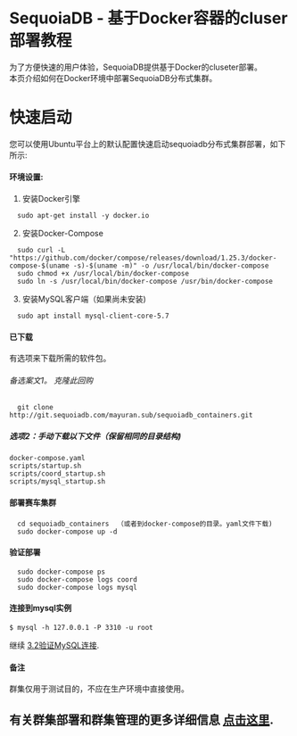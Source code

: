 # SequoiaDB - 基于Docker容器的cluser部署教程
为了方便快速的用户体验，SequoiaDB提供基于Docker的cluseter部署。   
本页介绍如何在Docker环境中部署SequoiaDB分布式集群。

# 快速启动
您可以使用Ubuntu平台上的默认配置快速启动sequoiadb分布式集群部署，如下所示:


#### 环境设置:
1. 安装Docker引擎
```
  sudo apt-get install -y docker.io 
```   

2. 安装Docker-Compose
```
  sudo curl -L "https://github.com/docker/compose/releases/download/1.25.3/docker-compose-$(uname -s)-$(uname -m)" -o /usr/local/bin/docker-compose
  sudo chmod +x /usr/local/bin/docker-compose
  sudo ln -s /usr/local/bin/docker-compose /usr/bin/docker-compose
```   

3. 安装MySQL客户端（如果尚未安装)
```
  sudo apt install mysql-client-core-5.7 
```   


#### 已下载
有选项来下载所需的软件包。
###### 备选案文1。 克隆此回购
```
  git clone http://git.sequoiadb.com/mayuran.sub/sequoiadb_containers.git
```

##### 选项2：手动下载以下文件（保留相同的目录结构)
```
docker-compose.yaml
scripts/startup.sh
scripts/coord_startup.sh
scripts/mysql_startup.sh
```

#### 部署赛车集群
```
  cd sequoiadb_containers  （或者到docker-compose的目录。yaml文件下载)
  sudo docker-compose up -d
```

#### 验证部署
```
  sudo docker-compose ps
  sudo docker-compose logs coord
  sudo docker-compose logs mysql
```

#### 连接到mysql实例
```shell
$ mysql -h 127.0.0.1 -P 3310 -u root
```
继续 [3.2验证MySQL连接](README_DETAILS.md#32-验证mysql连接).   

#### 备注
群集仅用于测试目的，不应在生产环境中直接使用。


## 有关群集部署和群集管理的更多详细信息 [点击这里](README_DETAILS.md).

